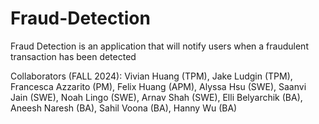 # Fraud-Detection
Fraud Detection is an application that will notify users when a fraudulent transaction has been detected

Collaborators (FALL 2024): Vivian Huang (TPM), Jake Ludgin (TPM), Francesca Azzarito (PM), Felix Huang (APM), Alyssa Hsu (SWE), Saanvi Jain (SWE), Noah Lingo (SWE), Arnav Shah (SWE), Elli Belyarchik (BA), Aneesh Naresh (BA), Sahil Voona (BA), Hanny Wu (BA)